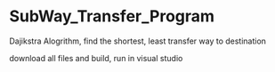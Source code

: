 # SubWay_Transfer_Program
Dajikstra Alogrithm, find the shortest, least transfer way to destination

download all files and build, run in visual studio

